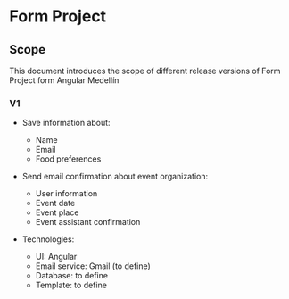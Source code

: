 # Form Project

## Scope

This document introduces the scope of different release versions of Form Project form Angular Medellín

### V1

- Save information about:
	- Name
	- Email
	- Food preferences

- Send email confirmation about event organization:
	- User information
	- Event date
	- Event place
	- Event assistant confirmation

- Technologies:
	- UI: Angular
	- Email service: Gmail (to define)
	- Database: to define
	- Template: to define